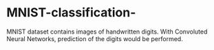# MNIST-classification-
MNIST dataset contains images of handwritten digits. With Convoluted Neural Networks, prediction of the digits would be performed. 
